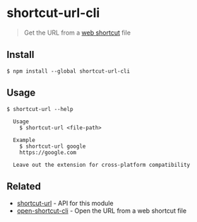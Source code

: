 # shortcut-url-cli

> Get the URL from a [web shortcut](https://en.wikipedia.org/wiki/File_shortcut) file


## Install

```
$ npm install --global shortcut-url-cli
```


## Usage

```
$ shortcut-url --help

  Usage
    $ shortcut-url <file-path>

  Example
    $ shortcut-url google
    https://google.com

  Leave out the extension for cross-platform compatibility
```


## Related

- [shortcut-url](https://github.com/sindresorhus/shortcut-url) - API for this module
- [open-shortcut-cli](https://github.com/sindresorhus/open-shortcut-cli) - Open the URL from a web shortcut file
